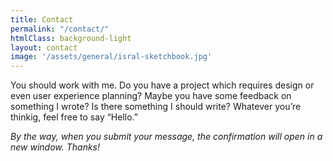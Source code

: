 ```yaml
---
title: Contact
permalink: "/contact/"
htmlClass: background-light
layout: contact
image: '/assets/general/isral-sketchbook.jpg'
---
```

<p>You should work with me. Do you have a project which requires design or even user experience planning? Maybe you have some feedback on something I wrote? Is there something I should write? Whatever you&rsquo;re thinkig, feel free to say &ldquo;Hello.&rdquo;</p>
<p><em>By the way, when you submit your message, the confirmation will open in a new window. Thanks!</em></p>